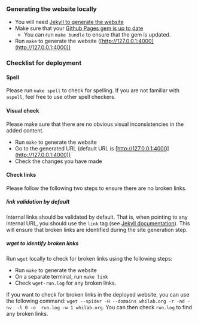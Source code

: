 ### Generating the website locally ###
* You will need [Jekyll to generate the website](https://docs.github.com/en/pages/setting-up-a-github-pages-site-with-jekyll/testing-your-github-pages-site-locally-with-jekyll)
* Make sure that your [Github Pages gem is up to date](https://docs.github.com/en/pages/setting-up-a-github-pages-site-with-jekyll/testing-your-github-pages-site-locally-with-jekyll#updating-the-github-pages-gem)
	* You can run `make bundle` to ensure that the gem is updated.
* Run `make` to generate the website ([http://127.0.0.1:4000](http://127.0.0.1:4000))

### Checklist for deployment ###

#### Spell ####
Please run `make spell` to check for spelling. If you are not familiar with `aspell`, feel free to use other spell checkers.

#### Visual check ###
Please make sure that there are no obvious visual inconsistencies in the added content. 

* Run `make` to generate the website
* Go to the generated URL (default URL is [http://127.0.0.1:4000](http://127.0.0.1:4000))
* Check the changes you have made

#### Check links ####

Please follow the following two steps to ensure there are no broken links.

##### link validation by default #####
Internal links should be validated by default. That is, when pointing to any internal
URL, you should use the `link` tag (see [Jekyll documentation](https://jekyllrb.com/docs/liquid/tags/#links)).
This will ensure that broken links are identified during the site generation step.

##### wget to identify broken links #####

Run `wget` locally to check for broken links using the following steps:

* Run `make` to generate the website
* On a separate terminal, run `make link`
* Check `wget-run.log` for any broken links.

If you want to check for broken links in the deployed website, you can use the following command:
`wget --spider -H --domains whilab.org -r -nd -nv  -l 0 -o  run.log -w 1 whilab.org`. You can then check `run.log` to find any broken links.

